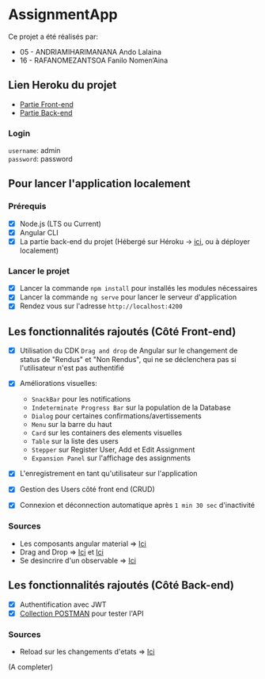 # AssignmentApp

Ce projet a été réalisés par:

- 05 - ANDRIAMIHARIMANANA Ando Lalaina
- 16 - RAFANOMEZANTSOA Fanilo Nomen’Aina

## Lien Heroku du projet

- [Partie Front-end](https://angular-front-m12.herokuapp.com/)
- [Partie Back-end](https://backend-nodejs-m2-n-a.herokuapp.com/api/)

### Login

`username`: admin  
`password`: password

## Pour lancer l'application localement

### Prérequis

- [X] Node.js (LTS ou Current)
- [X] Angular CLI
- [X] La partie back-end du projet (Hébergé sur Héroku -> [ici](https://backend-nodejs-m2-n-a.herokuapp.com/api/), ou à
  déployer localement)

### Lancer le projet

- [X] Lancer la commande `npm install` pour installés les modules nécessaires
- [X] Lancer la commande `ng serve` pour lancer le serveur d'application
- [X] Rendez vous sur l'adresse `http://localhost:4200`

## Les fonctionnalités rajoutés (Côté Front-end)

- [X] Utilisation du CDK `Drag and drop` de Angular sur le changement de status de "Rendus" et "Non Rendus", qui ne se
  déclenchera pas si l'utilisateur n'est pas authentifié
- [X] Améliorations visuelles:
  - `SnackBar` pour les notifications
  - `Indeterminate Progress Bar` sur la population de la Database
  - `Dialog` pour certaines confirmations/avertissements
  - `Menu` sur la barre du haut
  - `Card` sur les containers des elements visuelles
  - `Table` sur la liste des users
  - `Stepper` sur Register User, Add et Edit Assignment
  - `Expansion Panel` sur l'affichage des assignments

- [X] L'enregistrement en tant qu'utilisateur sur l'application
- [X] Gestion des Users côté front end (CRUD)
- [X] Connexion et déconnection automatique après `1 min 30 sec` d'inactivité

### Sources

- Les composants angular material => [Ici](https://material.angular.io/components/categories)
- Drag and Drop => [Ici](https://material.angular.io/cdk/drag-drop)
  et [Ici](https://stackoverflow.com/questions/58206928/how-can-i-get-dragged-item-data-in-metarial-drag-and-drop)
- Se desincrire d'un observable
  => [Ici](https://blog.bitsrc.io/6-ways-to-unsubscribe-from-observables-in-angular-ab912819a78f)

## Les fonctionnalités rajoutés (Côté Back-end)

- [X] Authentification avec JWT
- [X] [Collection POSTMAN](src/app/shared/postman/M2-nodejs-backend-cloud.postman_collection.json) pour tester l'API

### Sources

- Reload sur les changements d'etats
  => [Ici](https://stackoverflow.com/questions/45607077/how-to-refresh-page-in-angular-2)

(A completer)

